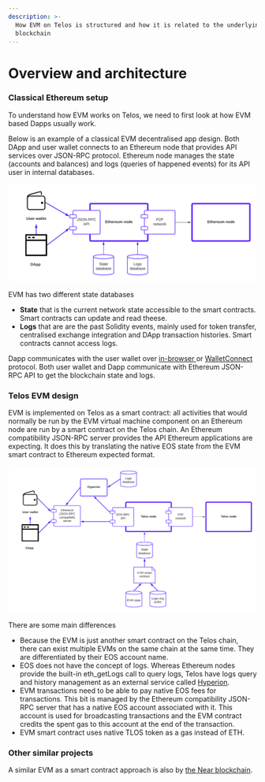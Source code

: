 ```yaml
---
description: >-
  How EVM on Telos is structured and how it is related to the underlying EOS
  blockchain
---
```


# Overview and architecture

### Classical Ethereum setup

To understand how EVM works on Telos, we need to first look at how EVM based Dapps usually work.

Below is an example of a classical EVM decentralised app design. Both DApp and user wallet connects to an Ethereum node that provides API services over JSON-RPC protocol. Ethereum node manages the state \(accounts and balances\) and logs \(queries of happened events\) for its API user in internal databases.

![](../.gitbook/assets/telos.png)

EVM has two different state databases

* **State** that is the current network state accessible to the smart contracts. Smart contracts can update and read theese.
* **Logs** that are are the past Solidity events, mainly used for token transfer, centralised exchange integration and DApp transaction histories. Smart contracts cannot access logs.

Dapp communicates with the user wallet over [in-browser ](https://docs.metamask.io/guide/ethereum-provider.html)or [WalletConnect](https://walletconnect.org/) protocol. Both user wallet and Dapp communicate with Ethereum JSON-RPC API to get the blockchain state and logs.

### Telos EVM design

EVM is implemented on Telos as a smart contract: all activities that would normally be run by the EVM virtual machine component on an Ethereum node are run by a smart contract on the Telos chain. An Ethereum compatibility JSON-RPC server provides the API Ethereum applications are expecting. It does this by translating the native EOS state from the EVM smart contract to Ethereum expected format.

![](../.gitbook/assets/telos-telos-evm-design.png)

There are some main differences

* Because the EVM is just another smart contract on the Telos chain, there can exist multiple EVMs on the same chain at the same time. They are differentiated by their EOS account name. 
* EOS does not have the concept of logs. Whereas Ethereum nodes provide the built-in eth\_getLogs call to query logs, Telos have logs query and history management as an external service called [Hyperion](https://eosrio.io/hyperion/).
* EVM transactions need to be able to pay native EOS fees for transactions. This bit is managed by the Ethereum compatibility JSON-RPC server that has a native EOS account associated with it. This account is used for broadcasting transactions and the EVM contract credits the spent gas to this account at the end of the transaction.
* EVM smart contract uses native TLOS token as a gas instead of ETH.

### Other similar projects

A similar EVM as a smart contract approach is also by [the Near blockchain](https://github.com/near/near-evm).

